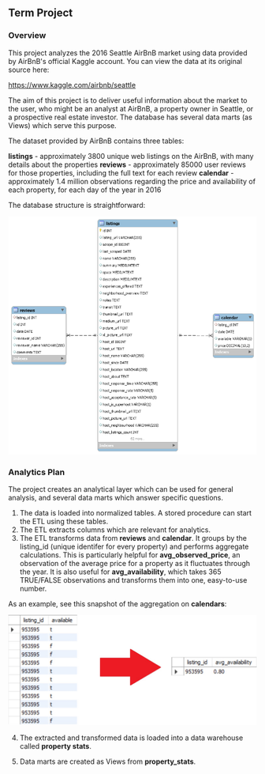 ## Term Project

### Overview

This project analyzes the 2016 Seattle AirBnB market using data provided by AirBnB's official Kaggle account. You can view the data at its original source here:

https://www.kaggle.com/airbnb/seattle

The aim of this project is to deliver useful information about the market to the user, who might be an analyst at AirBnB, a property owner in Seattle, or a prospective real estate investor. The database has several data marts (as Views) which serve this purpose.

The dataset provided by AirBnB contains three tables:

**listings** - approximately 3800 unique web listings on the AirBnB, with many details about the properties
**reviews** - approximately 85000 user reviews for those properties, including the full text for each review
**calendar** - approximately 1.4 million observations regarding the price and availability of each property, for each day of the year in 2016

The database structure is straightforward:

![Database Diagram](/term/ERD_airbnb_seattle.png)


### Analytics Plan

The project creates an analytical layer which can be used for general analysis, and several data marts which answer specific questions.


1. The data is loaded into normalized tables. A stored procedure can start the ETL using these tables.
2. The ETL extracts columns which are relevant for analytics.
3. The ETL transforms data from **reviews** and **calendar**. It groups by the listing_id (unique identifer for every property) and performs aggregate calculations. This is particularly helpful for **avg_observed_price**, an observation of the average price for a property as it fluctuates through the year. It is also useful for **avg_availability**, which takes 365 TRUE/FALSE observations and transforms them into one, easy-to-use number.

As an example, see this snapshot of the aggregation on **calendars**:

![creation of avg_availability column](https://github.com/joyce-john/DE1/blob/master/term/screenshots/ETL_calendar_transform.jpg)


4. The extracted and transformed data is loaded into a data warehouse called **property stats**.

5. Data marts are created as Views from **property_stats**.

	



